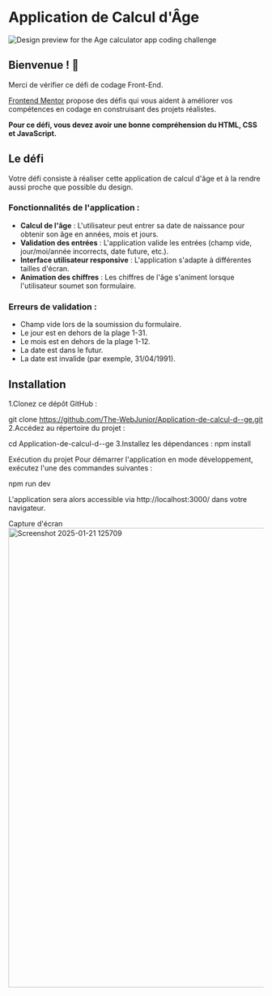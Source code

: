 # Application de Calcul d'Âge

![Design preview for the Age calculator app coding challenge](./design/desktop-preview.jpg)

## Bienvenue ! 👋

Merci de vérifier ce défi de codage Front-End.

[Frontend Mentor](https://www.frontendmentor.io) propose des défis qui vous aident à améliorer vos compétences en codage en construisant des projets réalistes.

**Pour ce défi, vous devez avoir une bonne compréhension du HTML, CSS et JavaScript.**

## Le défi

Votre défi consiste à réaliser cette application de calcul d'âge et à la rendre aussi proche que possible du design.

### Fonctionnalités de l'application :

- **Calcul de l'âge** : L'utilisateur peut entrer sa date de naissance pour obtenir son âge en années, mois et jours.
- **Validation des entrées** : L'application valide les entrées (champ vide, jour/moi/année incorrects, date future, etc.).
- **Interface utilisateur responsive** : L'application s'adapte à différentes tailles d'écran.
- **Animation des chiffres** : Les chiffres de l'âge s'animent lorsque l'utilisateur soumet son formulaire.

### Erreurs de validation :

- Champ vide lors de la soumission du formulaire.
- Le jour est en dehors de la plage 1-31.
- Le mois est en dehors de la plage 1-12.
- La date est dans le futur.
- La date est invalide (par exemple, 31/04/1991).

## Installation
1.Clonez ce dépôt GitHub :



git clone https://github.com/The-WebJunior/Application-de-calcul-d--ge.git
2.Accédez au répertoire du projet :


cd Application-de-calcul-d--ge
3.Installez les dépendances :
npm install


Exécution du projet
Pour démarrer l'application en mode développement, exécutez l'une des commandes suivantes :

npm run dev 

L'application sera alors accessible via http://localhost:3000/ dans votre navigateur.


Capture d'écran
<img width="908" alt="Screenshot 2025-01-21 125709" src="https://github.com/user-attachments/assets/a68c870b-622d-493b-b148-ba87859154bc" />



